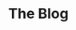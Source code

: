 ---
title: The Blog
search_engine_optimization:
  title_tag: The Blog
  meta_description: Keep up with the latest news.
---